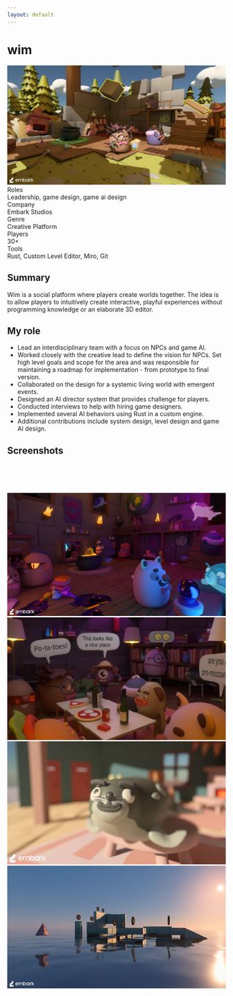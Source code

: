 ```yaml
---
layout: default
---
```

<div id="main">
    <div class="inner">
        <h1>wim</h1>
        <div class="row gtr-50">
            <div class="col-7"><span class="image fit"><img src="/images/wim/screen_01.jpg" alt=""></span></div>
            <div class="col-5 info-box">
                <div class="title">Roles</div>
                <div class="info">Leadership, game design, game ai design</div>
                <div class="title">Company</div>
                <div class="info">Embark Studios</div>
                <div class="title">Genre</div>
                <div class="info">Creative Platform</div>
                <div class="title">Players</div>
                <div class="info">30+</div>
                <div class="title">Tools</div>
                <div class="info">Rust, Custom Level Editor, Miro, Git</div>
            </div>
        </div>
        <h2>Summary</h2>
        <p>Wim is a social platform where players create worlds together. The idea is to allow players to intuitively
            create interactive, playful experiences without programming knowledge or an elaborate 3D editor.</p>
        <h2>My role</h2>
        <ul>
            <li>Lead an interdisciplinary team with a focus on NPCs and game AI.</li>
            <li>Worked closely with the creative lead to define the vision for NPCs. Set high level goals and scope for
                the area and was responsible for maintaining a roadmap for implementation - from prototype to final
                version.</li>
            <li>Collaborated on the design for a systemic living world with emergent events.</li>
            <li>Designed an AI director system that provides challenge for players.</li>
            <li>Conducted interviews to help with hiring game designers.</li>
            <li>Implemented several AI behaviors using Rust in a custom engine.</li>
            <li>Additional contributions include system design, level design and game AI design.</li>
        </ul>
        <h2>Screenshots</h2>
        <div class="box alt">
            <div class="row gtr-50">
                <div class="col-6 col-12-medium"><span class="image fit"><img src="/images/wim/anim_01.gif"
                            alt=""></span></div>
                <div class="col-6 col-12-medium"><span class="image fit"><img src="/images/wim/anim_02.gif"
                            alt=""></span></div>
                <div class="col-6 col-12-medium"><span class="image fit"><img src="/images/wim/anim_03.gif"
                            alt=""></span></div>
                <div class="col-6 col-12-medium"><span class="image fit"><img src="/images/wim/anim_04.gif"
                            alt=""></span></div>
                <div class="col-6 col-12-medium"><span class="image fit"><img src="/images/wim/screen_03.jpg"
                            alt=""></span></div>
                <div class="col-6 col-12-medium"><span class="image fit"><img src="/images/wim/screen_02.jpg"
                            alt=""></span></div>
                <div class="col-6 col-12-medium"><span class="image fit"><img src="/images/wim/screen_04.jpg"
                            alt=""></span></div>
                <div class="col-6 col-12-medium"><span class="image fit"><img src="/images/wim/screen_05.jpg"
                            alt=""></span></div>
            </div>
        </div>
    </div>
</div>